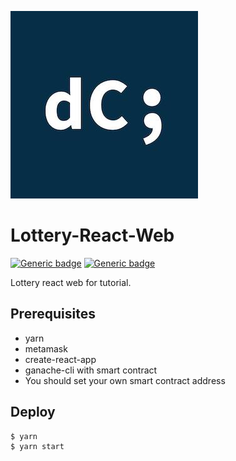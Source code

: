 ![dc logo](./misc/dappcamus_logo.jpg)
# Lottery-React-Web

[![Generic badge](https://img.shields.io/badge/build-passing-green.svg)](https://shields.io/)    [![Generic badge](https://img.shields.io/badge/licence-MIT-blue.svg)](https://shields.io/)

Lottery react web for tutorial.

## Prerequisites
* yarn
* metamask
* create-react-app
* ganache-cli with smart contract
* You should set your own smart contract address

## Deploy
```
$ yarn
$ yarn start
```